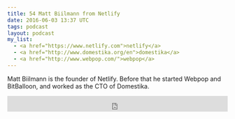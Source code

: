```yaml
---
title: 54 Matt Biilmann from Netlify
date: 2016-06-03 13:37 UTC
tags: podcast
layout: podcast
my_list:
  - <a href="https://www.netlify.com">netlify</a>
  - <a href="http://www.domestika.org/en">domestika</a>
  - <a href="http://www.webpop.com/">webpop</a>
---
```


Matt Biilmann is the founder of Netlify. Before that he started Webpop and BitBalloon, and worked as the CTO of Domestika.

<iframe frameborder='0' height='36px' scrolling='no' seamless src='https://simplecast.com/e/38840?style=light' width='100%'></iframe>

